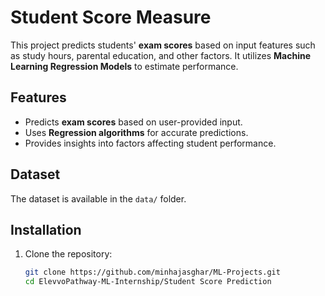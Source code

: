 # Student Score Measure 

This project predicts students' **exam scores** based on input features such as study hours, parental education, and other factors. It utilizes **Machine Learning Regression Models** to estimate performance.  

## Features  
- Predicts **exam scores** based on user-provided input.  
- Uses **Regression algorithms** for accurate predictions.  
- Provides insights into factors affecting student performance.  

## Dataset  
The dataset is available in the `data/` folder.  

## Installation  
1. Clone the repository:  
   ```bash
   git clone https://github.com/minhajasghar/ML-Projects.git
   cd ElevvoPathway-ML-Internship/Student Score Prediction
